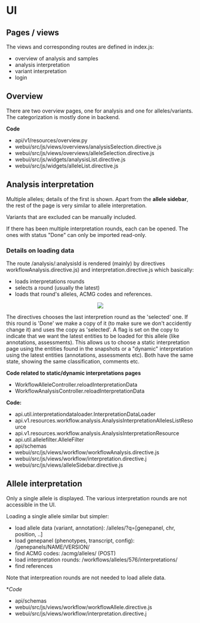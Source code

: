 # UI

## Pages / views
The views and corresponding routes are defined in index.js:
- overview of analysis and samples
- analysis interpretation
- variant interpretation
- login

## Overview
There are two overview pages, one for analysis and one for alleles/variants.
The categorization is mostly done in backend.

**Code**
- api/v1/resources/overview.py
- webui/src/js/views/overviews/analysisSelection.directive.js
- webui/src/js/views/overviews/alleleSelection.directive.js
- webui/src/js/widgets/analysisList.directive.js
- webui/src/js/widgets/alleleList.directive.js

## Analysis interpretation
Multiple alleles; details of the first is shown.
Apart from the **allele sidebar**, the rest of the page is very similar to allele interpretation.

Variants that are excluded can be manually included.

If there has been multiple interpretation rounds, each can be opened. The ones with status "Done" can only be imported read-only.

### Details on loading data
The route /analysis/:analysisId is rendered (mainly) by directives workflowAnalysis.directive.js) and interpretation.directive.js which basically:
- loads interpretations rounds
- selects a round (usually the latest)
- loads that round's alleles, ACMG codes and references.


<div style="text-align:center"><img src="img/load_analysis.png"></div>

The directives chooses the last interpretion round as the 'selected' one.
If this round is 'Done' we make a copy of it (to make sure  we don't accidently change it) and uses the copy as 'selected'.
A flag is set on the copy to indicate that we want the latest entities to be loaded for this allele (like annotations, assessments).
This allows us to choose a static interpretation page using the entities found in the snapshots or a "dynamic" interpretation using the latest entities (annotations, assessments etc). Both have the same state, showing the same classification, comments etc.

**Code related to static/dynamic interpretations pages**
- WorkflowAlleleController.reloadInterpretationData
- WorkflowAnalysisController.reloadInterpretationData


**Code:**
- api.util.interpretationdataloader.InterpretationDataLoader
- api.v1.resources.workflow.analysis.AnalysisInterpretationAllelesListResource
- api.v1.resources.workflow.analysis.AnalysisInterpretationResource
- api.util.allelefilter.AlleleFilter
- api/schemas
- webui/src/js/views/workflow/workflowAnalysis.directive.js
- webui/src/js/views/workflow/interpretation.directive.j
- webui/src/js/views/alleleSidebar.directive.js

## Allele interpretation
Only a single allele is displayed. The various interpretation rounds are not accessible in the UI.

Loading a single allele similar but simpler:
- load allele data (variant, annotation): /alleles/?q=[genepanel, chr, position, ..]
- load genepanel (phenotypes, transcript, config): /genepanels/NAME/VERSION/
- find ACMG codes: /acmg/alleles/ (POST)
- load interpretation rounds: /workflows/alleles/576/interpretations/
- find references

Note that interpreation rounds are not needed to load allele data.


**Code*
- api/schemas
- webui/src/js/views/workflow/workflowAllele.directive.js
- webui/src/js/views/workflow/interpretation.directive.j
